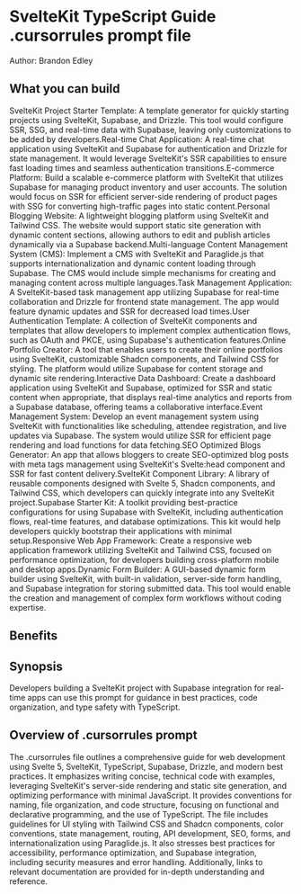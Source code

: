 # SvelteKit TypeScript Guide .cursorrules prompt file

Author: Brandon Edley

## What you can build
SvelteKit Project Starter Template: A template generator for quickly starting projects using SvelteKit, Supabase, and Drizzle. This tool would configure SSR, SSG, and real-time data with Supabase, leaving only customizations to be added by developers.Real-time Chat Application: A real-time chat application using SvelteKit and Supabase for authentication and Drizzle for state management. It would leverage SvelteKit's SSR capabilities to ensure fast loading times and seamless authentication transitions.E-commerce Platform: Build a scalable e-commerce platform with SvelteKit that utilizes Supabase for managing product inventory and user accounts. The solution would focus on SSR for efficient server-side rendering of product pages with SSG for converting high-traffic pages into static content.Personal Blogging Website: A lightweight blogging platform using SvelteKit and Tailwind CSS. The website would support static site generation with dynamic content sections, allowing authors to edit and publish articles dynamically via a Supabase backend.Multi-language Content Management System (CMS): Implement a CMS with SvelteKit and Paraglide.js that supports internationalization and dynamic content loading through Supabase. The CMS would include simple mechanisms for creating and managing content across multiple languages.Task Management Application: A SvelteKit-based task management app utilizing Supabase for real-time collaboration and Drizzle for frontend state management. The app would feature dynamic updates and SSR for decreased load times.User Authentication Template: A collection of SvelteKit components and templates that allow developers to implement complex authentication flows, such as OAuth and PKCE, using Supabase's authentication features.Online Portfolio Creator: A tool that enables users to create their online portfolios using SvelteKit, customizable Shadcn components, and Tailwind CSS for styling. The platform would utilize Supabase for content storage and dynamic site rendering.Interactive Data Dashboard: Create a dashboard application using SvelteKit and Supabase, optimized for SSR and static content when appropriate, that displays real-time analytics and reports from a Supabase database, offering teams a collaborative interface.Event Management System: Develop an event management system using SvelteKit with functionalities like scheduling, attendee registration, and live updates via Supabase. The system would utilize SSR for efficient page rendering and load functions for data fetching.SEO Optimized Blogs Generator: An app that allows bloggers to create SEO-optimized blog posts with meta tags management using SvelteKit's Svelte:head component and SSR for fast content delivery.SvelteKit Component Library: A library of reusable components designed with Svelte 5, Shadcn components, and Tailwind CSS, which developers can quickly integrate into any SvelteKit project.Supabase Starter Kit: A toolkit providing best-practice configurations for using Supabase with SvelteKit, including authentication flows, real-time features, and database optimizations. This kit would help developers quickly bootstrap their applications with minimal setup.Responsive Web App Framework: Create a responsive web application framework utilizing SvelteKit and Tailwind CSS, focused on performance optimization, for developers building cross-platform mobile and desktop apps.Dynamic Form Builder: A GUI-based dynamic form builder using SvelteKit, with built-in validation, server-side form handling, and Supabase integration for storing submitted data. This tool would enable the creation and management of complex form workflows without coding expertise.

## Benefits


## Synopsis
Developers building a SvelteKit project with Supabase integration for real-time apps can use this prompt for guidance in best practices, code organization, and type safety with TypeScript.

## Overview of .cursorrules prompt
The .cursorrules file outlines a comprehensive guide for web development using Svelte 5, SvelteKit, TypeScript, Supabase, Drizzle, and modern best practices. It emphasizes writing concise, technical code with examples, leveraging SvelteKit's server-side rendering and static site generation, and optimizing performance with minimal JavaScript. It provides conventions for naming, file organization, and code structure, focusing on functional and declarative programming, and the use of TypeScript. The file includes guidelines for UI styling with Tailwind CSS and Shadcn components, color conventions, state management, routing, API development, SEO, forms, and internationalization using Paraglide.js. It also stresses best practices for accessibility, performance optimization, and Supabase integration, including security measures and error handling. Additionally, links to relevant documentation are provided for in-depth understanding and reference.

